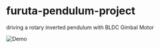 # furuta-pendulum-project
driving a rotary inverted pendulum with BLDC Gimbal Motor



![Demo](https://i.imgur.com/MKy6Gcd.gif)
